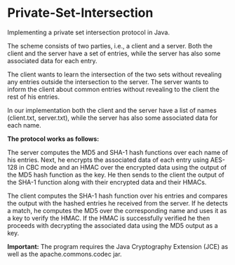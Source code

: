 # Private-Set-Intersection

Implementing a private set intersection protocol in Java.

The scheme consists of two parties, i.e., a client and a server. Both the client and the server have a set of entries, while the server has also some associated data for each entry.

The client wants to learn the intersection of the two sets without revealing any entries outside the intersection to the server. The server wants to inform the client about common entries without revealing to the client the rest of his entries.

In our implementation both the client and the server have a list of names (client.txt, server.txt), while the server has also some associated data for each name.

**The protocol works as follows:**

The server computes the MD5 and SHA-1 hash functions over each name of his entries. Next, he encrypts the associated data of each entry using AES-128 in CBC mode and an HMAC over the encrypted data using the output of the MD5 hash function as the key. He then sends to the client the output of the SHA-1 function along with their encrypted data and their HMACs.

The client computes the SHA-1 hash function over his entries and compares the output with the hashed entries he received from the server. If he detects a match, he computes the MD5 over the corresponding name and uses it as a key to verify the HMAC. If the HMAC is successfully verified he then proceeds with decrypting the associated data using the MD5 output as a key.

**Important:** The program requires the Java Cryptography Extension (JCE) as well as the apache.commons.codec jar.
